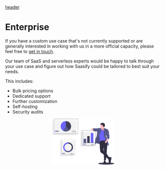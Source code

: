 [header](_header.md ':include')

# Enterprise

If you have a custom use case that's not currently supported or are generally interested in working with us in a more official capacity, please feel free to [get in touch](mailto:info@saasify.sh).

Our team of SaaS and serverless experts would be happy to talk through your use case and figure out how Saasify could be tailored to best suit your needs.

This includes:

- Bulk pricing options
- Dedicated support
- Further customization
- Self-hosting
- Security audits

<p align="center">
  <img src="./_media/undraw/all_the_data.svg" alt="All the data" width="200" />
</p>
